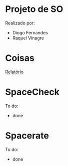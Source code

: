 # Projeto de SO

Realizado por:
- Diogo Fernandes
- Raquel Vinagre

# Coisas

[Relatório](https://uapt33090-my.sharepoint.com/:w:/g/personal/raquelvinagre_ua_pt/EVxVnb089mdNiaY6suCKTkMBRYFAHETZyGQXlyQNtqTeBw?e=eye059)

# SpaceCheck

To do:
- done


# Spacerate

To do:
- done
  
